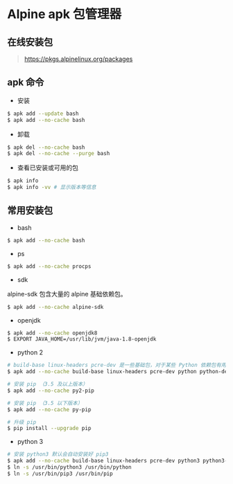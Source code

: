 # Alpine apk 包管理器

## 在线安装包

> https://pkgs.alpinelinux.org/packages


## apk 命令

* 安装

```sh
$ apk add --update bash
$ apk add --no-cache bash
```

* 卸载

```sh
$ apk del --no-cache bash
$ apk del --no-cache --purge bash
```

* 查看已安装或可用的包

```sh
$ apk info
$ apk info -vv # 显示版本等信息
```


## 常用安装包

* bash

```sh
$ apk add --no-cache bash
```

* ps

```sh
$ apk add --no-cache procps
```

* sdk

alpine-sdk 包含大量的 alpine 基础依赖包。

```sh
$ apk add --no-cache alpine-sdk
```

* openjdk

```sh
$ apk add --no-cache openjdk8
$ EXPORT JAVA_HOME=/usr/lib/jvm/java-1.8-openjdk
```

* python 2

```sh
# build-base linux-headers pcre-dev 是一些基础包，对于某些 Python 依赖包有用
$ apk add --no-cache build-base linux-headers pcre-dev python python-dev

# 安装 pip （3.5 及以上版本）
$ apk add --no-cache py2-pip

# 安装 pip （3.5 以下版本）
$ apk add --no-cache py-pip

# 升级 pip
$ pip install --upgrade pip
```

* python 3

```sh
# 安装 python3 默认会自动安装好 pip3
$ apk add --no-cache build-base linux-headers pcre-dev python3 python3-dev
$ ln -s /usr/bin/python3 /usr/bin/python
$ ln -s /usr/bin/pip3 /usr/bin/pip
```